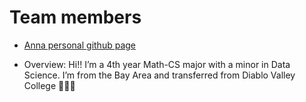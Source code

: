 # Team members
* [Anna personal github page](https://github.com/annadoannn)
- Overview: Hi!! I’m a 4th year Math-CS major with a minor in Data Science. I’m from the Bay Area and transferred from Diablo Valley College 👩🏻‍🎓